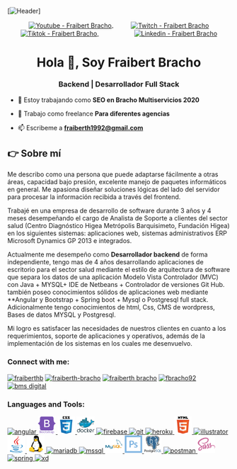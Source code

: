 
[![Header](https://eduardofierro.pro/assets/thumb/github-cover.jpg "Header")]

<p align="center">
    <a href="https://www.youtube.com/channel/UCny_iN51JMuD-GNnhZXSPmA" target="blank" style="margin: 0 20px;">
      <img align="center" src="https://simpleicons.org/icons/youtube.svg" alt="Youtube - Fraibert Bracho" height="28px" width="28px" />
    </a>
    <a href="https://twitter.com/FraiberthB" target="blank" style="margin: 0 20px;">
      <img align="center" src="https://simpleicons.org/icons/twitch.svg" alt="Twitch - Fraibert Bracho" height="28px" width="28px" />
    </a>
    <a href="https://tiktok.com/@fraiberthbracho" target="blank" style="margin: 0 20px;">
      <img align="center" src="https://simpleicons.org/icons/tiktok.svg" alt="Tiktok - Fraibert Bracho" height="28px" width="28px" />
    </a>
    <a href="https://instagram.com/fbracho92" target=""blank" style="margin: 0 20px; >
      <img align="center" src="https://simpleicons.org/icons/instagram.svg" alt="Instagram - Fraibert Bracho" height="28px" width="28px" />
    </a>
    <a href="www.linkedin.com/in/fraiberth-bracho" target="blank" style="margin: 0 20px;">
      <img align="center" src="https://simpleicons.org/icons/linkedin.svg" alt="Linkedin - Fraibert Bracho" height="28px" width="28px" />
    </a>
</p>

<h1 align="center">Hola 👋, Soy Fraibert Bracho</h1>
<h3 align="center">Backend | Desarrollador Full Stack</h3>

- 🔭 Estoy trabajando como **SEO en Bracho Multiservicios 2020**

- 🤝 Trabajo como freelance **Para diferentes agencias**

- 📫 Escribeme a **fraiberth1992@gmail.com**


## 👉 Sobre mí
Me describo como una persona que puede adaptarse fácilmente a otras áreas, capacidad bajo presión, excelente manejo de paquetes informáticos en general. Me apasiona diseñar soluciones lógicas del lado del servidor para procesar la información recibida a través del frontend.

Trabajé en una empresa de desarrollo de software durante 3 años y 4 meses desempeñando el cargo de Analista de Soporte a clientes del sector salud (Centro Diagnóstico Higea Metrópolis Barquisimeto, Fundación Higea) en los siguientes sistemas: aplicaciones web, sistemas administrativos ERP Microsoft Dynamics GP 2013 e integrados.

Actualmente me desempeño como **Desarrollador backend** de forma independiente, tengo mas de 4 años desarrollando aplicaciones de escritorio para el sector salud mediante el estilo de arquitectura de software que separa los datos de una aplicación Modelo Vista Controlador (MVC) con Java + MYSQL+ IDE de Netbeans + Controlador de versiones Git Hub. también poseo conocimientos sólidos de aplicaciones web mediante **Angular y Bootstrap + Spring boot + Mysql o Postgresql full stack. Adicionalmente tengo conocimientos de html, Css, CMS de wordpress, Bases de datos MYSQL y Postgresql.

Mi logro es satisfacer las necesidades de nuestros clientes en cuanto a los requerimientos, soporte de aplicaciones y operativos, además de la implementación de los sistemas en los cuales me desenvuelvo.


<h3 align="left">Connect with me:</h3>
<p align="left">
<a href="https://twitter.com/fraiberthb" target="blank"><img align="center" src="https://raw.githubusercontent.com/rahuldkjain/github-profile-readme-generator/master/src/images/icons/Social/twitter.svg" alt="fraiberthb" height="30" width="40" /></a>
<a href="https://linkedin.com/in/fraiberth-bracho" target="blank"><img align="center" src="https://raw.githubusercontent.com/rahuldkjain/github-profile-readme-generator/master/src/images/icons/Social/linked-in-alt.svg" alt="fraiberth-bracho" height="30" width="40" /></a>
<a href="https://fb.com/fraiberth bracho" target="blank"><img align="center" src="https://raw.githubusercontent.com/rahuldkjain/github-profile-readme-generator/master/src/images/icons/Social/facebook.svg" alt="fraiberth bracho" height="30" width="40" /></a>
<a href="https://instagram.com/fbracho92" target="blank"><img align="center" src="https://raw.githubusercontent.com/rahuldkjain/github-profile-readme-generator/master/src/images/icons/Social/instagram.svg" alt="fbracho92" height="30" width="40" /></a>
<a href="https://www.youtube.com/c/bms digital" target="blank"><img align="center" src="https://raw.githubusercontent.com/rahuldkjain/github-profile-readme-generator/master/src/images/icons/Social/youtube.svg" alt="bms digital" height="30" width="40" /></a>
</p>

<h3 align="left">Languages and Tools:</h3>
<p align="left"> <a href="https://angular.io" target="_blank" rel="noreferrer"> <img src="https://angular.io/assets/images/logos/angular/angular.svg" alt="angular" width="40" height="40"/> </a> <a href="https://getbootstrap.com" target="_blank" rel="noreferrer"> <img src="https://raw.githubusercontent.com/devicons/devicon/master/icons/bootstrap/bootstrap-plain-wordmark.svg" alt="bootstrap" width="40" height="40"/> </a> <a href="https://www.w3schools.com/css/" target="_blank" rel="noreferrer"> <img src="https://raw.githubusercontent.com/devicons/devicon/master/icons/css3/css3-original-wordmark.svg" alt="css3" width="40" height="40"/> </a> <a href="https://www.docker.com/" target="_blank" rel="noreferrer"> <img src="https://raw.githubusercontent.com/devicons/devicon/master/icons/docker/docker-original-wordmark.svg" alt="docker" width="40" height="40"/> </a> <a href="https://firebase.google.com/" target="_blank" rel="noreferrer"> <img src="https://www.vectorlogo.zone/logos/firebase/firebase-icon.svg" alt="firebase" width="40" height="40"/> </a> <a href="https://git-scm.com/" target="_blank" rel="noreferrer"> <img src="https://www.vectorlogo.zone/logos/git-scm/git-scm-icon.svg" alt="git" width="40" height="40"/> </a> <a href="https://heroku.com" target="_blank" rel="noreferrer"> <img src="https://www.vectorlogo.zone/logos/heroku/heroku-icon.svg" alt="heroku" width="40" height="40"/> </a> <a href="https://www.w3.org/html/" target="_blank" rel="noreferrer"> <img src="https://raw.githubusercontent.com/devicons/devicon/master/icons/html5/html5-original-wordmark.svg" alt="html5" width="40" height="40"/> </a> <a href="https://www.adobe.com/in/products/illustrator.html" target="_blank" rel="noreferrer"> <img src="https://www.vectorlogo.zone/logos/adobe_illustrator/adobe_illustrator-icon.svg" alt="illustrator" width="40" height="40"/> </a> <a href="https://www.java.com" target="_blank" rel="noreferrer"> <img src="https://raw.githubusercontent.com/devicons/devicon/master/icons/java/java-original.svg" alt="java" width="40" height="40"/> </a> <a href="https://www.linux.org/" target="_blank" rel="noreferrer"> <img src="https://raw.githubusercontent.com/devicons/devicon/master/icons/linux/linux-original.svg" alt="linux" width="40" height="40"/> </a> <a href="https://mariadb.org/" target="_blank" rel="noreferrer"> <img src="https://www.vectorlogo.zone/logos/mariadb/mariadb-icon.svg" alt="mariadb" width="40" height="40"/> </a> <a href="https://www.microsoft.com/en-us/sql-server" target="_blank" rel="noreferrer"> <img src="https://www.svgrepo.com/show/303229/microsoft-sql-server-logo.svg" alt="mssql" width="40" height="40"/> </a> <a href="https://www.mysql.com/" target="_blank" rel="noreferrer"> <img src="https://raw.githubusercontent.com/devicons/devicon/master/icons/mysql/mysql-original-wordmark.svg" alt="mysql" width="40" height="40"/> </a> <a href="https://www.photoshop.com/en" target="_blank" rel="noreferrer"> <img src="https://raw.githubusercontent.com/devicons/devicon/master/icons/photoshop/photoshop-line.svg" alt="photoshop" width="40" height="40"/> </a> <a href="https://www.postgresql.org" target="_blank" rel="noreferrer"> <img src="https://raw.githubusercontent.com/devicons/devicon/master/icons/postgresql/postgresql-original-wordmark.svg" alt="postgresql" width="40" height="40"/> </a> <a href="https://postman.com" target="_blank" rel="noreferrer"> <img src="https://www.vectorlogo.zone/logos/getpostman/getpostman-icon.svg" alt="postman" width="40" height="40"/> </a> <a href="https://sass-lang.com" target="_blank" rel="noreferrer"> <img src="https://raw.githubusercontent.com/devicons/devicon/master/icons/sass/sass-original.svg" alt="sass" width="40" height="40"/> </a> <a href="https://spring.io/" target="_blank" rel="noreferrer"> <img src="https://www.vectorlogo.zone/logos/springio/springio-icon.svg" alt="spring" width="40" height="40"/> </a> <a href="https://www.adobe.com/products/xd.html" target="_blank" rel="noreferrer"> <img src="https://cdn.worldvectorlogo.com/logos/adobe-xd.svg" alt="xd" width="40" height="40"/> </a> </p>
